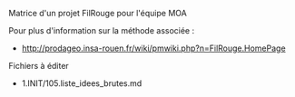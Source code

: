 Matrice d'un projet FilRouge pour l'équipe MOA

Pour plus d'information sur la méthode associée :
* http://prodageo.insa-rouen.fr/wiki/pmwiki.php?n=FilRouge.HomePage


Fichiers à éditer
 - 1.INIT/105.liste_idees_brutes.md



